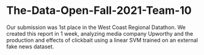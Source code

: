 # The-Data-Open-Fall-2021-Team-10

Our submission was 1st place in the West Coast Regional Datathon. We created this report in 1 week, analyzing media company Upworthy and the production and effects of clickbait using a linear SVM trained on an external fake news dataset.
